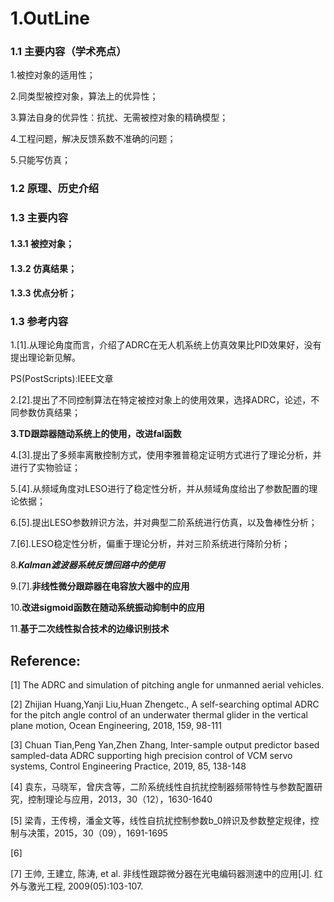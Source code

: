 # 1.OutLine

### 1.1 主要内容（学术亮点）

1.被控对象的适用性；

2.同类型被控对象，算法上的优异性；

3.算法自身的优异性：抗扰、无需被控对象的精确模型；

4.工程问题，解决反馈系数不准确的问题；

5.只能写仿真；





### 1.2 原理、历史介绍



### 1.3 主要内容

#### 1.3.1 被控对象；

#### 1.3.2 仿真结果；

#### 1.3.3 优点分析；



### 1.3 参考内容

1.[1].从理论角度而言，介绍了ADRC在无人机系统上仿真效果比PID效果好，没有提出理论新见解。

PS(PostScripts):IEEE文章

2.[2].提出了不同控制算法在特定被控对象上的使用效果，选择ADRC，论述，不同参数仿真结果；

**3.TD跟踪器随动系统上的使用，改进fal函数**

4.[3].提出了多频率离散控制方式，使用李雅普稳定证明方式进行了理论分析，并进行了实物验证；

5.[4].从频域角度对LESO进行了稳定性分析，并从频域角度给出了参数配置的理论依据；

6.[5].提出LESO参数辨识方法，并对典型二阶系统进行仿真，以及鲁棒性分析；

7.[6].LESO稳定性分析，偏重于理论分析，并对三阶系统进行降阶分析；

8.***Kalman滤波器系统反馈回路中的使用***

9.[7].**非线性微分跟踪器在电容放大器中的应用**

10.**改进sigmoid函数在随动系统振动抑制中的应用**

11.**基于二次线性拟合技术的边缘识别技术**



## Reference:

[1] The ADRC and simulation of pitching angle for unmanned aerial vehicles.

[2] Zhijian Huang,Yanji Liu,Huan Zhengetc., A self-searching optimal ADRC for the pitch angle control of an underwater thermal glider in the vertical plane motion, Ocean Engineering, 2018, 159, 98-111

[3] Chuan Tian,Peng Yan,Zhen Zhang, Inter-sample output predictor based sampled-data ADRC supporting high precision control of VCM servo systems, Control Engineering Practice, 2019, 85, 138-148

[4] 袁东，马晓军，曾庆含等，二阶系统线性自抗扰控制器频带特性与参数配置研究，控制理论与应用，2013，30（12），1630-1640

[5] 梁青，王传榜，潘金文等，线性自抗扰控制参数b_0辨识及参数整定规律，控制与决策，2015，30（09），1691-1695

[6] 

[7]  王帅, 王建立, 陈涛, et al. 非线性跟踪微分器在光电编码器测速中的应用[J]. 红外与激光工程, 2009(05):103-107. 



